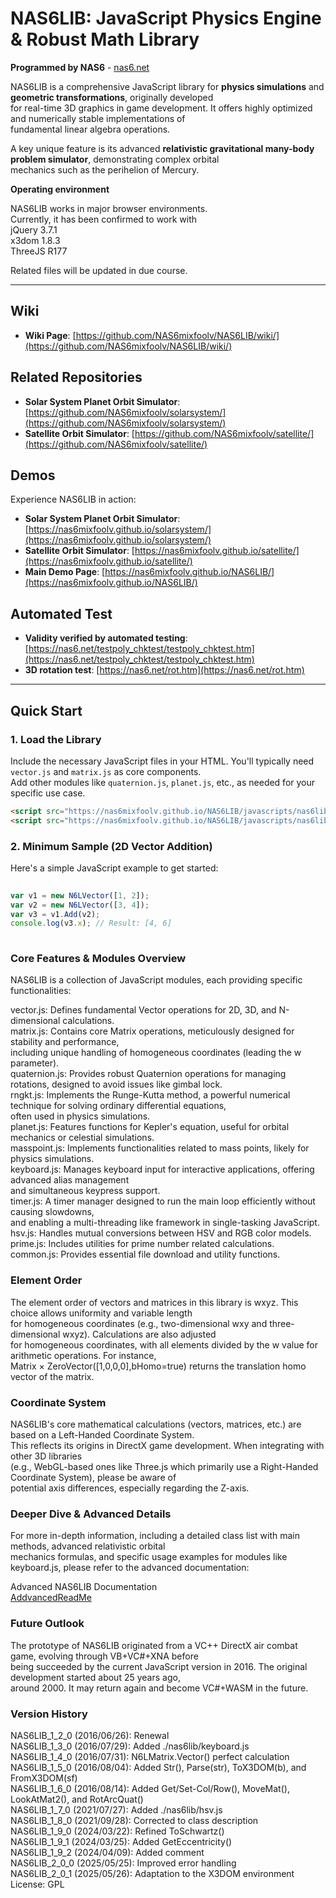 # NAS6LIB: JavaScript Physics Engine & Robust Math Library  
  
**Programmed by NAS6** - [nas6.net](https://nas6.net/)  
  
NAS6LIB is a comprehensive JavaScript library for **physics simulations** and **geometric transformations**, originally developed  
for real-time 3D graphics in game development. It offers highly optimized and numerically stable implementations of  
fundamental linear algebra operations.  
  
A key unique feature is its advanced **relativistic gravitational many-body problem simulator**, demonstrating complex orbital  
mechanics such as the perihelion of Mercury.  
  
**Operating environment**  
  
NAS6LIB works in major browser environments.  
Currently, it has been confirmed to work with  
jQuery 3.7.1  
x3dom 1.8.3  
ThreeJS R177  
  
Related files will be updated in due course.  
  
---  
  
## Wiki  
  
* **Wiki Page**: [https://github.com/NAS6mixfoolv/NAS6LIB/wiki/](https://github.com/NAS6mixfoolv/NAS6LIB/wiki/)  
  
## Related Repositories  
  
* **Solar System Planet Orbit Simulator**: [https://github.com/NAS6mixfoolv/solarsystem/](https://github.com/NAS6mixfoolv/solarsystem/)
* **Satellite Orbit Simulator**: [https://github.com/NAS6mixfoolv/satellite/](https://github.com/NAS6mixfoolv/satellite/)  
  
## Demos  
  
Experience NAS6LIB in action:  
  
* **Solar System Planet Orbit Simulator**: [https://nas6mixfoolv.github.io/solarsystem/](https://nas6mixfoolv.github.io/solarsystem/)
* **Satellite Orbit Simulator**: [https://nas6mixfoolv.github.io/satellite/](https://nas6mixfoolv.github.io/satellite/)  
* **Main Demo Page**: [https://nas6mixfoolv.github.io/NAS6LIB/](https://nas6mixfoolv.github.io/NAS6LIB/)  

## Automated Test  
  
* **Validity verified by automated testing**: [https://nas6.net/testpoly_chktest/testpoly_chktest.htm](https://nas6.net/testpoly_chktest/testpoly_chktest.htm)  
* **3D rotation test**: [https://nas6.net/rot.htm](https://nas6.net/rot.htm)  
  
---  
  
## Quick Start  
  
### 1. Load the Library  
  
Include the necessary JavaScript files in your HTML. You'll typically need `vector.js` and `matrix.js` as core components.  
Add other modules like `quaternion.js`, `planet.js`, etc., as needed for your specific use case.  
  
```html  
<script src="https://nas6mixfoolv.github.io/NAS6LIB/javascripts/nas6lib/vector.js"></script>
<script src="https://nas6mixfoolv.github.io/NAS6LIB/javascripts/nas6lib/matrix.js"></script>
```
  
### 2. Minimum Sample (2D Vector Addition)  
Here's a simple JavaScript example to get started:  
  
```JavaScript  
  
var v1 = new N6LVector([1, 2]);  
var v2 = new N6LVector([3, 4]);  
var v3 = v1.Add(v2);  
console.log(v3.x); // Result: [4, 6]  
  
```  
  
### Core Features & Modules Overview  
NAS6LIB is a collection of JavaScript modules, each providing specific functionalities:  
  
vector.js: Defines fundamental Vector operations for 2D, 3D, and N-dimensional calculations.  
matrix.js: Contains core Matrix operations, meticulously designed for stability and performance,  
including unique handling of homogeneous coordinates (leading the w parameter).  
quaternion.js: Provides robust Quaternion operations for managing rotations, designed to avoid issues like gimbal lock.  
rngkt.js: Implements the Runge-Kutta method, a powerful numerical technique for solving ordinary differential equations,  
often used in physics simulations.  
planet.js: Features functions for Kepler's equation, useful for orbital mechanics or celestial simulations.  
masspoint.js: Implements functionalities related to mass points, likely for physics simulations.  
keyboard.js: Manages keyboard input for interactive applications, offering advanced alias management  
and simultaneous keypress support.  
timer.js: A timer manager designed to run the main loop efficiently without causing slowdowns,  
and enabling a multi-threading like framework in single-tasking JavaScript.  
hsv.js: Handles mutual conversions between HSV and RGB color models.  
prime.js: Includes utilities for prime number related calculations.  
common.js: Provides essential file download and utility functions.  
  
### Element Order  
  
The element order of vectors and matrices in this library is wxyz. This choice allows uniformity and variable length  
for homogeneous coordinates (e.g., two-dimensional wxy and three-dimensional wxyz). Calculations are also adjusted  
for homogeneous coordinates, with all elements divided by the w value for arithmetic operations. For instance,  
Matrix × ZeroVector([1,0,0,0],bHomo=true) returns the translation homo vector of the matrix.  
  
### Coordinate System  
NAS6LIB's core mathematical calculations (vectors, matrices, etc.) are based on a Left-Handed Coordinate System.  
This reflects its origins in DirectX game development. When integrating with other 3D libraries  
(e.g., WebGL-based ones like Three.js which primarily use a Right-Handed Coordinate System), please be aware of  
potential axis differences, especially regarding the Z-axis.  
  
### Deeper Dive & Advanced Details  
For more in-depth information, including a detailed class list with main methods, advanced relativistic orbital  
mechanics formulas, and specific usage examples for modules like keyboard.js, please refer to the advanced documentation:  
  
Advanced NAS6LIB Documentation  
[AddvancedReadMe](AddvancedReadMe.md)  
  
### Future Outlook  
The prototype of NAS6LIB originated from a VC++ DirectX air combat game, evolving through VB+VC#+XNA before  
being succeeded by the current JavaScript version in 2016. The original development started about 25 years ago,  
around 2000. It may return again and become VC#+WASM in the future.  

### Version History  
NAS6LIB_1_2_0 (2016/06/26): Renewal  
NAS6LIB_1_3_0 (2016/07/29): Added ./nas6lib/keyboard.js  
NAS6LIB_1_4_0 (2016/07/31): N6LMatrix.Vector() perfect calculation  
NAS6LIB_1_5_0 (2016/08/04): Added Str(), Parse(str), ToX3DOM(b), and FromX3DOM(sf)  
NAS6LIB_1_6_0 (2016/08/14): Added Get/Set-Col/Row(), MoveMat(), LookAtMat2(), and RotArcQuat()  
NAS6LIB_1_7_0 (2021/07/27): Added ./nas6lib/hsv.js  
NAS6LIB_1_8_0 (2021/09/28): Corrected to class description  
NAS6LIB_1_9_0 (2024/03/22): Refined ToSchwartz()  
NAS6LIB_1_9_1 (2024/03/25): Added GetEccentricity()  
NAS6LIB_1_9_2 (2024/04/09): Added comment  
NAS6LIB_2_0_0 (2025/05/25): Improved error handling  
NAS6LIB_2_0_1 (2025/05/26): Adaptation to the X3DOM environment  
License: GPL  
  

